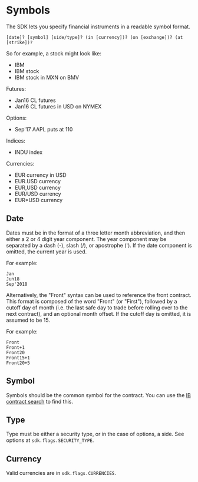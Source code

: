 # Symbols

The SDK lets you specify financial instruments in a readable symbol format.

    [date]? [symbol] [side/type]? (in [currency])? (on [exchange])? (at [strike])?

So for example, a stock might look like:

* IBM
* IBM stock
* IBM stock in MXN on BMV

Futures:

* Jan16 CL futures
* Jan16 CL futures in USD on NYMEX

Options:

* Sep'17 AAPL puts at 110

Indices:

* INDU index

Currencies:

* EUR currency in USD
* EUR.USD currency
* EUR,USD currency
* EUR/USD currency
* EUR*USD currency

## Date

Dates must be in the format of a three letter month abbreviation, and then either a 2 or 4 digit year component.  The year component may be separated by a dash (-), slash (/), or apostrophe (').  If the date component is omitted, the current year is used.

For example:

    Jan
    Jun18
    Sep'2018

Alternatively, the "Front" syntax can be used to reference the front contract.  This format is composed of the word "Front" (or "First"), followed by a cutoff day of month (i.e. the last safe day to trade before rolling over to the next contract), and an optional month offset.  If the cutoff day is omitted, it is assumed to be 15.

For example:

    Front
    Front+1
    Front20
    Front15+1
    Front20+5

## Symbol

Symbols should be the common symbol for the contract.  You can use the [IB contract search](https://pennies.interactivebrokers.com/cstools/contract_info) to find this.

## Type

Type must be either a security type, or in the case of options, a side.  See options at `sdk.flags.SECURITY_TYPE`.

## Currency

Valid currencies are in `sdk.flags.CURRENCIES`.
